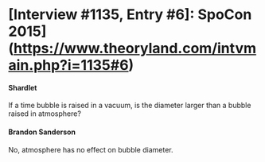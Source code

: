 # [Interview #1135, Entry #6]: SpoCon 2015](https://www.theoryland.com/intvmain.php?i=1135#6)

#### Shardlet

If a time bubble is raised in a vacuum, is the diameter larger than a bubble raised in atmosphere?

#### Brandon Sanderson

No, atmosphere has no effect on bubble diameter.

